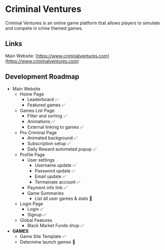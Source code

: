 # Criminal Ventures

Criminal Ventures is an online game platform that allows players to simulate and compete in crime themed games.

## Links

Main Website: [https://www.criminalventures.com](https://www.criminalventures.com)

## Development Roadmap

- Main Website
  - Home Page
    - Leaderboard ✅
    - Featured games ✅
  - Games List Page
    - Filter and sorting ✅
    - Animations ✅
    - External linking to games ✅
  - Pro Criminal Page
    - Animated background ✅
    - Subscription setup ✅
    - Daily Reward automated popup ✅
  - Profile Page
    - User settings
      - Username update ✅
      - Password update ✅
      - Email update ✅
      - Termainate account ✅
    - Payment info link ✅
    - Game Summaries
      - List all user games & stats 🚧
  - Login Page
    - Login ✅
    - Signup ✅
  - Global Features
    - Black Market Funds shop ✅
- **GAMES**
  - Game Site Template ✅
  - Determine launch games 🚧
